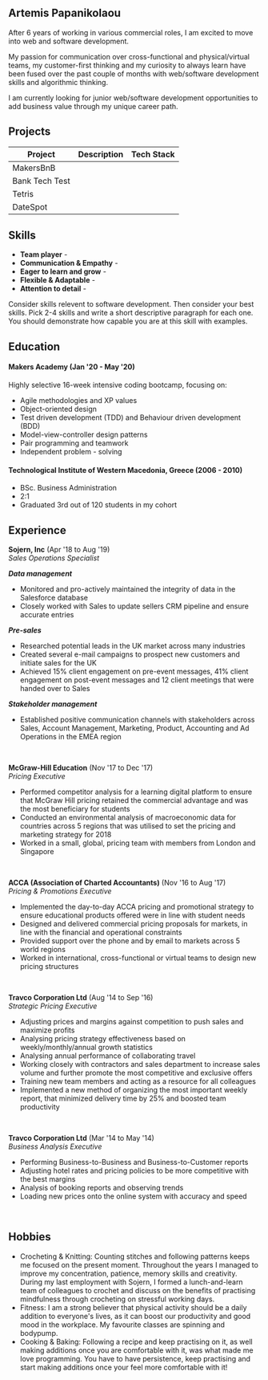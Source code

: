 ## Artemis Papanikolaou

After 6 years of working in various commercial roles, I am excited to move into web and software development.

My passion for communication over cross-functional and physical/virtual teams, my customer-first thinking and my curiosity to always learn have been fused over the past couple of months with web/software development skills and algorithmic thinking. 

I am currently looking for junior web/software development opportunities to add business value through my unique career path. 


## Projects

| Project | Description | Tech Stack |
|---------|-------------|------------|
|MakersBnB|             |            |
|Bank Tech Test|             |            |
|Tetris   |             |            |
|DateSpot |            |            |


## Skills

- __Team player__ -
- __Communication & Empathy__ - 
- __Eager to learn and grow__ - 
- __Flexible & Adaptable__ -  
- __Attention to detail__ -

Consider skills relevent to software development. Then consider your best skills. Pick 2-4 skills and write a short descriptive paragraph for each one. You should demonstrate how capable you are at this skill with examples.


## Education

#### Makers Academy (Jan '20 - May '20)
Highly selective 16-week intensive coding bootcamp, focusing on:
- Agile methodologies and XP values
- Object-oriented design
- Test driven development (TDD) and Behaviour driven development (BDD)
- Model-view-controller design patterns
- Pair programming and teamwork
- Independent problem - solving

#### Technological Institute of Western Macedonia, Greece (2006 - 2010)
- BSc. Business Administration
- 2:1
- Graduated 3rd out of 120 students in my cohort


## Experience

**Sojern, Inc** (Apr '18 to Aug '19)    
*Sales Operations Specialist*

*__Data management__*<br>
- Monitored and pro-actively maintained the integrity of data in the Salesforce database
- Closely worked with Sales to update sellers CRM pipeline and ensure accurate entries

*__Pre-sales__*<br>
- Researched potential leads in the UK market across many industries
- Created several e-mail campaigns to prospect new customers and initiate sales for the UK
- Achieved 15% client engagement on pre-event messages, 41% client engagement on post-event messages and 12 client meetings that were handed over to Sales<br>

*__Stakeholder management__*<br>
- Established positive communication channels with stakeholders across Sales, Account Management, Marketing, Product, Accounting and Ad Operations in the EMEA region<br>
<br>

**McGraw-Hill Education** (Nov '17 to Dec '17)   
*Pricing Executive*  

- Performed competitor analysis for a learning digital platform to ensure that McGraw Hill pricing retained the commercial advantage and was the most beneficiary for students
- Conducted an environmental analysis of macroeconomic data for countries across 5 regions that was utilised to set the pricing and marketing strategy for 2018
- Worked in a small, global, pricing team with members from London and Singapore
<br>

**ACCA (Association of Charted Accountants)** (Nov '16 to Aug '17)   
*Pricing & Promotions Executive* 

-  Implemented the day-to-day ACCA pricing and promotional strategy to ensure educational products offered were in line with student needs
- Designed and delivered commercial pricing proposals for markets, in line with the financial and operational constraints
- Provided support over the phone and by email to markets across 5 world regions
- Worked in international, cross-functional or virtual teams to design new pricing structures
<br>

**Travco Corporation Ltd** (Aug '14 to Sep '16)   
*Strategic Pricing Executive* 

- Adjusting prices and margins against competition to push sales and maximize profits
- Analysing pricing strategy effectiveness based on weekly/monthly/annual growth statistics
- Analysing annual performance of collaborating travel
- Working closely with contractors and sales department to increase sales volume and further promote the most competitive and exclusive offers
- Training new team members and acting as a resource for all colleagues
- Implemented a new method of organizing the most important weekly report, that minimized delivery time by 25% and boosted team productivity
<br>

**Travco Corporation Ltd** (Mar '14 to May '14)   
*Business Analysis Executive* 

- Performing Business-to-Business and Business-to-Customer reports
- Adjusting hotel rates and pricing policies to be more competitive with the best margins
- Analysis of booking reports and observing trends
- Loading new prices onto the online system with accuracy and speed
<br>


## Hobbies
- Crocheting & Knitting: Counting stitches and following patterns keeps me focused on the present moment. Throughout the years I managed to improve my concentration, patience, memory skills and creativity. During my last employment with Sojern, I formed a lunch-and-learn team of colleagues to crochet and discuss on the benefits of practising mindfulness through crocheting on stressful working days.
- Fitness: I am a strong believer that physical activity should be a daily addition to everyone's lives, as it can boost our productivity and good mood in the workplace. My favourite classes are spinning and bodypump.
- Cooking & Baking: Following a recipe and keep practising on it, as well making additions once you are comfortable with it, was what made me love programming. You have to have persistence, keep practising and start making additions once your feel more comfortable with it!
